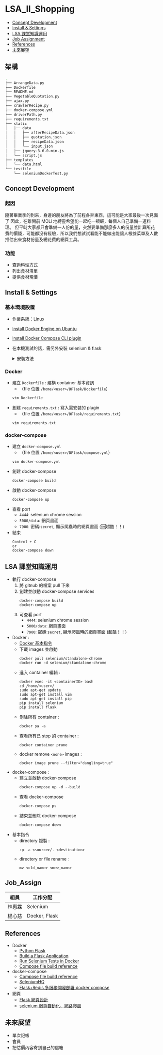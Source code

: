 # LSA_II_Shopping

- [Concept Development](#Concept_Develop)
- [Install & Settings](#install)
- [LSA 課堂知識運用](#lsaclass)
- [Job Assignment](#job)
- [References](#referencesa)
- [未來展望](#future)

## 架構
```bash
.
├── ArrangeData.py
├── Dockerfile
├── README.md
├── VegetableQuotation.py
├── ajax.py
├── crawlerRecipe.py
├── docker-compose.yml
├── driverPath.py
├── requirements.txt
├── static
│   ├── data
│   │   ├── afterRecipeData.json
│   │   ├── quotation.json
│   │   ├── recipeData.json
│   │   └── input.json
│   ├── jquery-3.6.0.min.js
│   └── script.js
├── templates
│   └── data.html
└── testfile
    └── seleniumDockerTest.py
```

## <a id="Concept_Develop">Concept Development</a>
### 起因
隨著畢業季的到來，身邊的朋友將為了前程各奔東西，這可能是大家最後一次見面了
因此，在離開前 MOLi 地縛靈希望能一起吃一頓飯，每個人自己準備一道料理。
但平時大家都只會準備一人份的量，突然要準備那麼多人的份量並計算所花費的價錢，可能都沒有經驗，所以我們想試試看能不能做出能讓人根據菜單及人數推估出來食材份量及總花費的網頁工具。

### 功能
* 查詢料理方式
* 列出食材清單
* 提供食材現價

## <a id=install>Install & Settings</a>
### 基本環境設置
* 作業系統：Linux
* [Install Docker Engine on Ubuntu](https://docs.docker.com/engine/install/ubuntu/#install-using-the-repository)
* [Install Docker Compose CLI plugin](https://docs.docker.com/compose/install/compose-plugin/#install-the-plugin-manually)
* 在本機測試的話，需另外安裝 selenium & flask
    <details>
    <summary>安裝方法</summary>
    ### selenium
    ```bash=
    pip install selenium
    ```
    * 測試看看有沒有安裝成功
        * 建立一個 python 檔案
            ```bash=
            import selenium
            ```
        * 執行這個 python 檔
        * 如果可以執行的話代表安裝成功
    * 下載跟 Google Chrome 同樣版本的 ChromeDriver
        * 先查看瀏覽器的版本 : 左上角的三個圓點 :point_right: 說明 :point_right: 關於 Google Chrome
            ![](https://i.imgur.com/ZgGJlbt.png)
            ![](https://i.imgur.com/4dc1LRr.png =70%x)
    * 進入此[連結](https://sites.google.com/chromium.org/driver/)選擇跟瀏覽器相同的版本
    ![](https://i.imgur.com/34eXpKM.png)
    * 選擇跟自己作業系統相同的壓縮檔
        ![](https://i.imgur.com/K5vkSkE.png =70%x)
    * 解壓縮 
        ![](https://i.imgur.com/NQzTFiM.png =70%x)
    * 選擇檔案要放在哪個路徑下，**要記好這個路徑在哪，等下要用到**
        ![](https://i.imgur.com/IEeAJ6u.png =70%x)
    * 把這個路徑放到 `crawlerRecipe.py`、`VegetableQuotation.py` 兩個檔案中
        * `crawlerRecipe.py`
            ![](https://i.imgur.com/J4qdAZd.png =70%x)
        * `VegetableQuotation.py`
            ![](https://i.imgur.com/3EGQpzs.png =70%x)

    ### Flask
    * 進入使用者家目錄
        ```bash=
        cd /home/<user>
        ```
    * 創建 Flask Application 目錄及基本文件夾結構
        ```bash=
        mkdir -p DFlask/static DFlask/templates 
        ```
    * 開始用 Flask 寫網頁
    </details>

### Docker
* 建立 `Dockerfile` : 建構 container 基本資訊
    * （file 位置 `/home/<user>/DFlask/Dockerfile`）
    ```bash=
    vim Dockerfile
    ```
* 創建 `requirements.txt` : 寫入需安裝的 plugin
    * （file 位置 `/home/<user>/DFlask/requirements.txt`）
    ```bash=
    vim requirements.txt
    ```
### docker-compose
* 建立 `docker-compose.yml` 
    * （file 位置 `/home/<user>/DFlask/compose.yml`）
    ```bash=
    vim docker-compose.yml
    ```
* 創建 docker-compose
    ```bash=
    docker-compose build
    ```
* 啟動 docker-compose
    ```bash=
    docker-compose up
    ```
* 查看 port
    * `4444`: selenium chrome session
    * `5000/data`: 網頁畫面
    * `7900`: 密碼:`secret`, 顯示爬蟲時的網頁畫面 (:cool:超酷！！)
* 結束
    ```bash=
    Control + C
    or
    docker-compose down
    ```
    

## <a id='LSAclass'>LSA 課堂知識運用</a>
* 執行 docker-compose
    1. 將 gitnub 的檔案 pull 下來
    2. 創建並啟動 docker-compose services
        ```bash=
        docker-compose build
        docker-compose up
        ```
    3. 可查看 port
        * `4444`: selenium chrome session
        * `5000/data`: 網頁畫面
        * `7900`: 密碼:`secret`, 顯示爬蟲時的網頁畫面 (超酷！！)
* Docker : 
    * [Docker 基本指令](https://hackmd.io/@ncnu-opensource/book/https%3A%2F%2Fhackmd.io%2F%40108213034%2FB1_qNP2xc#DEMO)
    * 下載 images 並啟動
        ```bash=
        docker pull selenium/standalone-chrome
        docker run -d selenium/standalone-chrome
        ```
    * 進入 container 編輯 :
        ```bash=
        docker exec -it <containerID> bash
        cd /home/<user>/
        sudo apt-get update
        sudo apt-get install vim
        sudo apt-get install pip
        pip install selenium
        pip install flask
        ```
    * 刪除所有 container :
        ```bash=
        docker pa -a
        ```
    * 查看所有已 stop 的 container :
        ```bash=
        docker container prune
        ```
    * docker remove `<none>` images : 
        ```bash=
        docker image prune --filter="dangling=true"
        ```
* docker-compose : 
    * 建立並啟動 docker-compose
        ```bash=
        docker-compose up -d --build
        ```
    * 查看 docker-compose
        ```bash=
        docker-compose ps
        ```
    * 結束並刪除 docker-compose
        ```bash=
        docker-compose down
        ```
* 基本指令
    * directory 複製 :
        ```bash=
        cp -a <source>/. <destination>
        ```
    * directory or file rename :
        ```bash=
        mv <old_name> <new_name>
        ```


## <a id='job'>Job_Assign</a>

| 組員      | 工作分配 |
| -------- | -------- | 
| 林惠霖    | Selenium | 
| 楊心慈    | Docker, Flask |

## <a id='References'>References</a>
* Docker
    * [Python Flask](https://chentsungyu.github.io/2020/04/26/DevOps/Docker/[DevOps]%20Docker%E5%8C%96%E4%BD%A0%E7%9A%84Python%20Flask%20APP%20%E4%B8%A6%E4%B8%8A%E5%82%B3%E8%87%B3Docker%20Hub/)
    * [Build a Flask Application](https://www.digitalocean.com/community/tutorials/how-to-build-and-deploy-a-flask-application-using-docker-on-ubuntu-20-04)
    * [Run Selenium Tests in Docker](https://www.browserstack.com/guide/run-selenium-tests-in-docker)
    * [Compose file build reference](https://docs.docker.com/compose/compose-file/build/)
* docker-compose
    * [Compose file build reference](https://docs.docker.com/compose/compose-file/build/)
    * [SeleniumHQ
](https://github.com/SeleniumHQ/docker-selenium)
    * [Flask+Redis 多服務開發部署 docker compose](https://www.youtube.com/watch?v=lXuw2sncltE&t=371s)
* 網頁
    * [Flask 網頁設計](https://ithelp.ithome.com.tw/articles/10258223?sc=pt)
    * [selenium 網頁自動化、網路爬蟲](https://www.youtube.com/watch?v=ximjGyZ93YQ&t=1362s&ab_channel=GrandmaCan-%E6%88%91%E9%98%BF%E5%AC%A4%E9%83%BD%E6%9C%83)

## <a id='future'>未來展望</a>
* 單次記帳
* 會員
* 把估價內容寄到自己的信箱